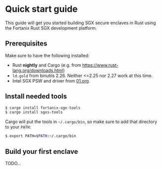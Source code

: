 # Quick start guide 

This guide will get you started building SGX secure enclaves in Rust using the
Fortanix Rust SGX development platform.

## Prerequisites

Make sure to have the following installed:

- Rust **nightly** and Cargo (e.g. from https://www.rust-lang.org/downloads.html)
- `ld.gold` from binutils 2.26. Neither <=2.25 nor 2.27 work at this time.
- Intel SGX PSW and driver from [01.org](https://01.org/intel-software-guard-extensions).

## Install needed tools

```sh
$ cargo install fortanix-sgx-tools
$ cargo install sgxs-tools
```

Cargo will put the tools in `~/.cargo/bin`, so make sure to add that directory 
to your `PATH`:

```sh
$ export PATH=$PATH:~/.cargo/bin
```

## Build your first enclave

TODO...

